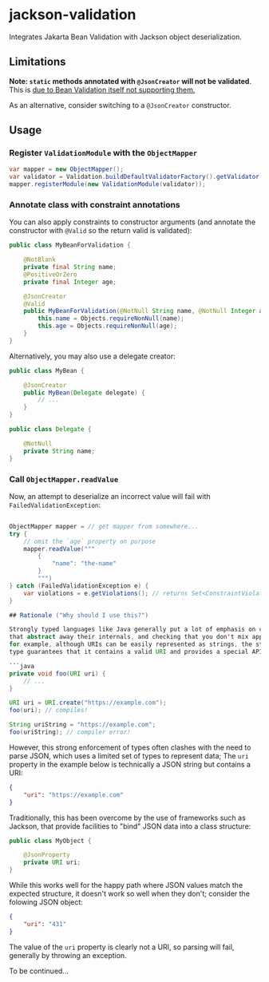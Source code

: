 # jackson-validation

Integrates Jakarta Bean Validation with Jackson object deserialization.

## Limitations

**Note: `static` methods annotated with `@JsonCreator` will not be validated**.
This is [due to Bean Validation itself not supporting them.](https://jakarta.ee/specifications/bean-validation/3.0/jakarta-bean-validation-spec-3.0.html#integration-general-executable)

As an alternative, consider switching to a `@JsonCreator` constructor.

## Usage

### Register `ValidationModule` with the `ObjectMapper`

```java
var mapper = new ObjectMapper();
var validator = Validation.buildDefaultValidatorFactory().getValidator();
mapper.registerModule(new ValidationModule(validator));
```

### Annotate class with constraint annotations

You can also apply constraints to constructor arguments
(and annotate the constructor with `@Valid` so the return valid is validated):

```java
public class MyBeanForValidation {

    @NotBlank
    private final String name;
    @PositiveOrZero
    private final Integer age;

    @JsonCreator
    @Valid
    public MyBeanForValidation(@NotNull String name, @NotNull Integer age) {
        this.name = Objects.requireNonNull(name);
        this.age = Objects.requireNonNull(age);
    }
}
```

Alternatively, you may also use a delegate creator:

```java
public class MyBean {

    @JsonCreator
    public MyBean(Delegate delegate) {
        // ...
    }
}

public class Delegate {

    @NotNull
    private String name;
}
```

### Call `ObjectMapper.readValue`

Now, an attempt to deserialize an incorrect value will fail with `FailedValidationException`:

```java

ObjectMapper mapper = // get mapper from somewhere...
try {
    // omit the `age` property on purpose
    mapper.readValue("""
        {
            "name": "the-name"
        }
        """)
} catch (FailedValidationException e) {
    var violations = e.getViolations(); // returns Set<ConstraintViolation>
}

## Rationale ("Why should I use this?")

Strongly typed languages like Java generally put a lot of emphasis on creating types
that abstract away their internals, and checking that you don't mix apples and oranges;
for example, although URIs can be easily represented as strings, the standard `java.net.URI`
type guarantees that it contains a valid URI and provides a special API for accessing its components:

```java
private void foo(URI uri) {
    // ...
}

URI uri = URI.create("https://example.com");
foo(uri); // compiles!

String uriString = "https://example.com";
foo(uriString); // compiler error!
```

However, this strong enforcement of types often clashes with the need to parse JSON,
which uses a limited set of types to represent data;
The `uri` property in the example below is technically a JSON string but contains a URI:
```json
{
    "uri": "https://example.com"
}
```

Traditionally, this has been overcome by the use of frameworks such as Jackson, that
provide facilities to "bind" JSON data into a class structure:

```java
public class MyObject {

    @JsonProperty
    private URI uri;
}
```

While this works well for the happy path where JSON values match the expected structure,
it doesn't work so well when they don't;
consider the folowing JSON object:
```json
{
    "uri": "431"
}
```

The value of the `uri` property is clearly not a URI, so parsing will fail, generally 
by throwing an exception.

To be continued...
